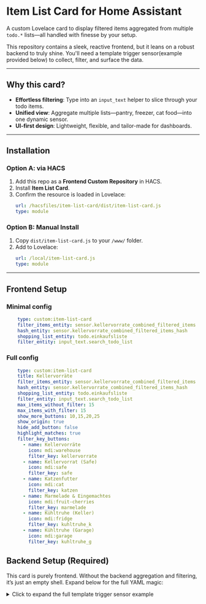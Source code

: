 # Item List Card for Home Assistant

A custom Lovelace card to display filtered items aggregated from multiple `todo.*` lists—all handled with finesse by your setup.

This repository contains a sleek, reactive frontend, but it leans on a robust backend to truly shine. You'll need a template trigger sensor(example provided below) to collect, filter, and surface the data.

---

##  Why this card?

- **Effortless filtering**: Type into an `input_text` helper to slice through your todo items.
- **Unified view**: Aggregate multiple lists—pantry, freezer, cat food—into one dynamic sensor.
- **UI-first design**: Lightweight, flexible, and tailor-made for dashboards.

---

##  Installation

### Option A: via HACS

1. Add this repo as a **Frontend Custom Repository** in HACS.
2. Install **Item List Card**.
3. Confirm the resource is loaded in Lovelace:
    ```yaml
    url: /hacsfiles/item-list-card/dist/item-list-card.js
    type: module
    ```

### Option B: Manual Install

1. Copy `dist/item-list-card.js` to your `/www/` folder.
2. Add to Lovelace:
    ```yaml
    url: /local/item-list-card.js
    type: module
    ```

---

## Frontend Setup

### Minimal config
```yaml
    type: custom:item-list-card
    filter_items_entity: sensor.kellervorrate_combined_filtered_items
    hash_entity: sensor.kellervorrate_combined_filtered_items_hash
    shopping_list_entity: todo.einkaufsliste
    filter_entity: input_text.search_todo_list
```


### Full config
```yaml
    type: custom:item-list-card
    title: Kellervorräte
    filter_items_entity: sensor.kellervorrate_combined_filtered_items
    hash_entity: sensor.kellervorrate_combined_filtered_items_hash
    shopping_list_entity: todo.einkaufsliste
    filter_entity: input_text.search_todo_list
    max_items_without_filter: 15
    max_items_with_filter: 15
    show_more_buttons: 10,15,20,25
    show_origin: true
    hide_add_button: false
    highlight_matches: true
    filter_key_buttons:
      - name: Kellervorräte
        icon: mdi:warehouse
        filter_key: kellervorrate
      - name: Kellervorrat (Safe)
        icon: mdi:safe
        filter_key: safe
      - name: Katzenfutter
        icon: mdi:cat
        filter_key: katzen
      - name: Marmelade & Eingemachtes
        icon: mdi:fruit-cherries
        filter_key: marmelade
      - name: Kühltruhe (Keller)
        icon: mdi:fridge
        filter_key: kuhltruhe_k
      - name: Kühltruhe (Garage)
        icon: mdi:garage
        filter_key: kuhltruhe_g
```

##  Backend Setup (Required)

This card is purely frontend. Without the backend aggregation and filtering, it’s just an empty shell. Expand below for the full YAML magic:

<details>
<summary>Click to expand the full template trigger sensor example</summary>

```yaml
template:
  - trigger:
      - platform: state
        entity_id: input_text.search_todo_list
      - platform: time_pattern
        seconds: "/1"
      - platform: state
        entity_id:
          - todo.kellervorrate
          - todo.kellervorrate_katzenfutter
          - todo.kellervorrate_safe
          - todo.kellervorrate_marmelade_selbstgemachtes
          - todo.kuhltruhe_keller
          - todo.kuhltruhe_garage
    action:
      - action: todo.get_items
        data:
          status: needs_action
        target:
          entity_id:
            - todo.kellervorrate
            - todo.kellervorrate_safe
            - todo.kellervorrate_katzenfutter
            - todo.kellervorrate_marmelade_selbstgemachtes
            - todo.kuhltruhe_keller
            - todo.kuhltruhe_garage
        response_variable: all_todo_items
    sensor:
      - name: "Kellervorrate Combined Filtered Items"
        unique_id: kellervorrate_combined_filtered_items
        state: >
            {% set input = states('input_text.search_todo_list') | default('') | lower %}
            {% set has_filter = 'todo:' in input %}
            {% set filter_key = (input.split('todo:')[1].split(' ')[0]) if has_filter else '' %}
            {% set search_term = input.split('todo:' ~ filter_key)[1] | trim if has_filter else input %}
            
            {% set lists = [
              'todo.kellervorrate',
              'todo.kellervorrate_safe',
              'todo.kellervorrate_katzenfutter',
              'todo.kellervorrate_marmelade_selbstgemachtes',
              'todo.kuhltruhe_keller',
              'todo.kuhltruhe_garage'
            ] %}
            
            {% set filtered_lists = lists  
              | select('search', filter_key)  
              | list if filter_key else lists %}  
            
            {% if filtered_lists | length == 0 %}
              {% set filtered_lists = lists %}
            {% endif %}
            
            {% if all_todo_items is defined %}
              {% set count = namespace(total=0) %}
              {% for list_id in filtered_lists %}
                {% set items = all_todo_items[list_id]['items'] | default([], true) %}
                {% for item in items %}
                  {% set terms = search_term.split() %}
                  {% if search_term == '' or (terms | select('in', (item.summary | lower)) | list | count == terms | count) %}
                    {% set count.total = count.total + 1 %}
                  {% endif %}
                {% endfor %}
              {% endfor %}
            
              {{ count.total }}
            {% else %}
              0
            {% endif %}
        attributes:
          source_map: >
            {
              "1": "todo.kellervorrate",
              "2": "todo.kellervorrate_safe",
              "3": "todo.kellervorrate_katzenfutter",
              "4": "todo.kellervorrate_marmelade_selbstgemachtes",
              "5": "todo.kuhltruhe_keller",
              "6": "todo.kuhltruhe_garage"
            }
          filtered_items: >
            {% set input = states('input_text.search_todo_list') | default('') | lower %}
            {% set has_filter = 'todo:' in input %}
            {% set filter_key = (input.split('todo:')[1].split(' ')[0]) if has_filter else '' %}
            {% set search_term = input.split('todo:' ~ filter_key)[1] | trim if has_filter else input %}

            {% set lists = [
              'todo.kellervorrate',
              'todo.kellervorrate_safe',
              'todo.kellervorrate_katzenfutter',
              'todo.kellervorrate_marmelade_selbstgemachtes',
              'todo.kuhltruhe_keller',
              'todo.kuhltruhe_garage'
            ] %}
            
            {% set source_map = {
              'todo.kellervorrate': 1,
              'todo.kellervorrate_safe': 2,
              'todo.kellervorrate_katzenfutter': 3,
              'todo.kellervorrate_marmelade_selbstgemachtes': 4,
              'todo.kuhltruhe_keller': 5,
              'todo.kuhltruhe_garage': 6
            } %}
            
            {% set filtered_lists = lists
              | select('search', filter_key)
              | list if filter_key else lists %}
            
            {% if filtered_lists | length == 0 %}
              {% set filtered_lists = lists %}
            {% endif %}
                        
            {% set combined = namespace(items=[]) %}
            
            {% if all_todo_items is defined %}
              {% for list_id in filtered_lists %}
                {% set items = all_todo_items[list_id]['items'] | default([], true) %}
                {% for item in items %}
                  {% if item.summary is defined and item.summary is string %}
                    {% set terms = search_term.split() %}
                    {% if (search_term == '' or (terms | select('in', (item.summary | lower)) | list | count == terms | count)) %}
                      {% set minimal_item = {
                        'u': item.uid,
                        's': item.summary,
                        'd': item.description,
                        'c': source_map[list_id]
                      } %}
                      {% set combined.items = combined.items + [minimal_item] %}
                    {% endif %}
                  {% endif %}
                {% endfor %}
              {% endfor %}
            
              {# combined.items #}
              
              {# ---- SORTING STEP ---- #}
              {% set sorted_items = combined.items | sort(attribute='s', case_sensitive=False) %}
              {{ sorted_items }}
              
            {% else %}
              []
            {% endif %}

  - trigger: 
      - platform: state
        entity_id: sensor.kellervorrate_combined_filtered_items
      - platform: homeassistant
        event: start
    sensor:
      - name: "Kellervorrate Combined Filtered Items Hash"
        unique_id: kellervorrate_combined_filtered_items_hash
        state: "{{ state_attr('sensor.kellervorrate_combined_filtered_items', 'filtered_items') | to_json | sha1}}"
